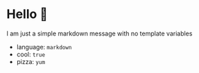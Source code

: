# Hello 👋

I am just a simple markdown message with no template variables

- language: `markdown`
- cool: `true`
- pizza: `yum`
